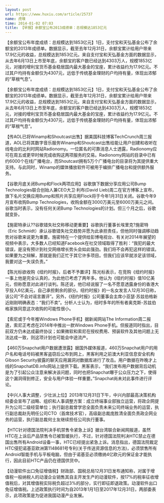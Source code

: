 ```yaml
---
layout: post
url: https://www.huxiu.com/article/25737
name: 虎嗅
time: 2014-01-02 07:03
title: 【早报】余额宝公布2013成绩单：总规模达1853亿元
---
```

【余额宝公布年度成绩：总规模达到1853亿元】1日，支付宝和天弘基金公布了余额宝的2013年成绩单。数据显示，截至去年12月31日，余额宝累计给用户带来17.9亿元的收益，总规模达到1853亿元。来自支付宝和天弘基金方面的数据显示，从去年6月13日上市至年底，余额宝的客户数已经达到4303万人，规模1853亿元，对接的增利宝货币基金稳居国内最大基金的宝座，累计收益约为17.9亿元。不过其户均持有金额仅为4307元，远低于传统基金理财的户均持有量，体现出浓郁的“草根气息”。

【余额宝公布年度成绩：总规模达到1853亿元】1日，支付宝和天弘基金公布了余额宝的2013年成绩单。数据显示，截至去年12月31日，余额宝累计给用户带来17.9亿元的收益，总规模达到1853亿元。来自支付宝和天弘基金方面的数据显示，从去年6月13日上市至年底，余额宝的客户数已经达到4303万人，规模1853亿元，对接的增利宝货币基金稳居国内最大基金的宝座，累计收益约为17.9亿元。不过其户均持有金额仅为4307元，远低于传统基金理财的户均持有量，体现出浓郁的“草根气息”。

【传AOL已将Winamp和Shoutcast出售】据美国科技博客TechCrunch周三报道，AOL已将其数字音乐服务Winamp和Shoutcast出售给能让用户创建和收听在线电台的比利时网站Radionomy。一位匿名的可靠消息人士透露，Radionomy应可在周五或更早时候完成收购这两项服务的交易。Radionomy网站的目录中已有约6000个在线广播电台，而Shoutcast拥有5万个广播电台的目录将为其提供重大支持。与此同时，Winamp的媒体播放软件可被用于编排广播电台和提供额外服务。

【谷歌月底关闭Bump和Flock两项应用】谷歌旗下数据分享应用公司Bump Technologies联合创始人兼CEO大卫·利布(David Lieb)周二在官方博客上宣布，旗下名片交换应用Bump和照片共享应用Flock将于今年1月31日关闭。谷歌今年9月宣布收购Bump Technologies，收购金额在3000万美元至6000万美元之间。谷歌当时表示，没有任何关闭Bump Technologies的计划。但三个月之后，谷歌就变卦。

【施密特承认??谷歌错失社交称移动更重要】谷歌执行董事长埃里克?施密特（Eric Schmidt）承认谷歌错失社交趋势并愿为此承担责任，但他同时强调移动趋势对谷歌来说更为重要。施密特在一个提供给彭博电视台、有关对2014年展望的视频中表示，大多数人已经知道Facebook在社交领域取得了胜利：“我犯的最大错误，是没有预计到社交网络增长势头会如此强劲。我们将不会再犯这样的错误。如果要为之辩解，那就是我们正忙于其它许多项目。但我们应该早就涉足该领域，我要对这一失误负责。”

【陈光标欲收购《纽约时报》，后者不予置评】陈光标表示，在竞购《纽约时报》一事上他是完全认真的，为此他已考虑了两年多。他认为《纽约时报》值10亿美元，但称愿意对此进行谈判。陈还说，他已经说服了一名不愿意透露身份的香港大亨投入6亿美元，自己承担剩余的部分。纽约时报》的一名女发言人12月30日称，该公司“不会对谣言置评”。另外，《纽约时报》公司董事会主席小亚瑟·苏兹伯格新近刚刚明确表态：“我们不卖”。分析人士认为，纽时多年的所有者奥克斯-苏兹伯格家族同意这次收购的可能性很小。

【索尼或于今年推Windows Phone手机】据新闻网站The Information周二报道，索尼正考虑在2014年中推出一款Windows Phone手机。但报道同时指出，目前双方仍未达成最终协议；如果微软和索尼在授权费用、预装软件及其他问题上无法达成一致，则这项计划也可能会中途流产。

【460万Snapchat用户数据遭泄露】据国外媒体报道，460万Snapchat用户的用户名和电话号码被黑客盗窃后公布到网上，黑客利用之前澳大利亚信息安全机构Gibson Security披露的聊天应用漏洞对数据库进行了攻击。用户数据在昨晚才上线的SnapchatDB.info网站上提供下载。黑客表示，“我们发布用户数据背后动机是为了引起公众注意来解决该问题，同时也把Snapchat曝于公众压力之下，使得这个漏洞得到修正，安全与用户体验一样重要。”Snapchat尚未对此事件进行评论。

【中兴人事大调整，少壮派上位】2013年12月31日下午，中兴内部最高决策机构经委会宣布了战略、组织和人事调整方案：成立终端事业部独立运营，将政企网提升为公司二级经营单位；执行副总裁曾学忠全面负责未来公司终端业务的运营，执行副总裁赵先明任公司CTO（首席技术官），高级副总裁庞胜清全面负责政企网业务的运营，执行副总裁何士友继续担任公司执行董事。

【HTC针对德国法院判决手机禁售令紧急上诉】据台湾联合新闻网报道，虽然HTC在上诉后产品禁售令已被暂缓执行，不过，针对德国法院判决HTC禁止在德国出售所有Android设备一事，HTC已经提出紧急上诉。消息指出，德国法院裁定HTC侵犯诺基亚欧洲第1148681号专利(关于传送资源信息的方法)，必须禁售所有Android智能手机与平板电脑，但由于诺基亚必须缴纳4亿欧元的保证金才能执行，因此目前HTC产品仍在德国供货中。

【动漫软件出口免征增值税】财政部、国税总局12月31日发布通知称，对属于增值税一般纳税人的动漫企业销售其自主开发生产的动漫软件，按17%的税率征收增值税后，对其增值税实际税负超过3%的部分，实行即征即退政策。动漫软件出口免征增值税。上述政策执行时间为自2013年1月1日至2017年12月31日，两部委表示，此项政策是为促进我国动漫产业发展。

